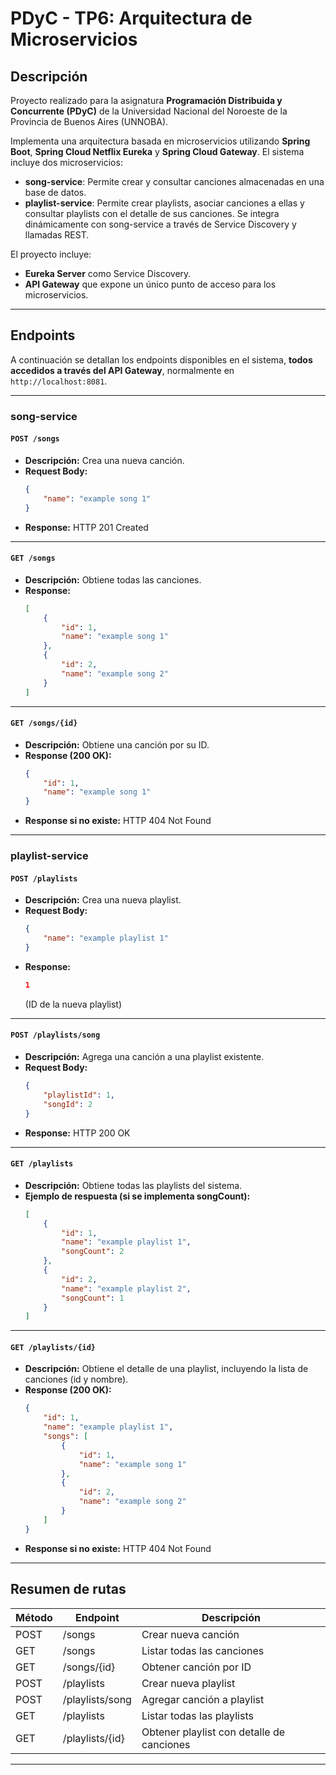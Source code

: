 
# PDyC - TP6: Arquitectura de Microservicios

## Descripción

Proyecto realizado para la asignatura **Programación Distribuida y Concurrente (PDyC)** de la Universidad Nacional del Noroeste de la Provincia de Buenos Aires (UNNOBA).

Implementa una arquitectura basada en microservicios utilizando **Spring Boot**, **Spring Cloud Netflix Eureka** y **Spring Cloud Gateway**. El sistema incluye dos microservicios:

- **song-service**: Permite crear y consultar canciones almacenadas en una base de datos.
- **playlist-service**: Permite crear playlists, asociar canciones a ellas y consultar playlists con el detalle de sus canciones. Se integra dinámicamente con song-service a través de Service Discovery y llamadas REST.

El proyecto incluye:
- **Eureka Server** como Service Discovery.
- **API Gateway** que expone un único punto de acceso para los microservicios.

---

## Endpoints

A continuación se detallan los endpoints disponibles en el sistema, **todos accedidos a través del API Gateway**, normalmente en `http://localhost:8081`.

---

### song-service

#### `POST /songs`

- **Descripción:** Crea una nueva canción.
- **Request Body:**
    ```json
    {
        "name": "example song 1"
    }
    ```
- **Response:** HTTP 201 Created

---

#### `GET /songs`

- **Descripción:** Obtiene todas las canciones.
- **Response:**
    ```json
    [
        {
            "id": 1,
            "name": "example song 1"
        },
        {
            "id": 2,
            "name": "example song 2"
        }
    ]
    ```

---

#### `GET /songs/{id}`

- **Descripción:** Obtiene una canción por su ID.
- **Response (200 OK):**
    ```json
    {
        "id": 1,
        "name": "example song 1"
    }
    ```
- **Response si no existe:** HTTP 404 Not Found

---

### playlist-service

#### `POST /playlists`

- **Descripción:** Crea una nueva playlist.
- **Request Body:**
    ```json
    {
        "name": "example playlist 1"
    }
    ```
- **Response:**
    ```json
    1
    ```
    (ID de la nueva playlist)

---

#### `POST /playlists/song`

- **Descripción:** Agrega una canción a una playlist existente.
- **Request Body:**
    ```json
    {
        "playlistId": 1,
        "songId": 2
    }
    ```
- **Response:** HTTP 200 OK

---

#### `GET /playlists`

- **Descripción:** Obtiene todas las playlists del sistema.
- **Ejemplo de respuesta (si se implementa songCount):**
    ```json
    [
        {
            "id": 1,
            "name": "example playlist 1",
            "songCount": 2
        },
        {
            "id": 2,
            "name": "example playlist 2",
            "songCount": 1
        }
    ]
    ```

---

#### `GET /playlists/{id}`

- **Descripción:** Obtiene el detalle de una playlist, incluyendo la lista de canciones (id y nombre).
- **Response (200 OK):**
    ```json
    {
        "id": 1,
        "name": "example playlist 1",
        "songs": [
            {
                "id": 1,
                "name": "example song 1"
            },
            {
                "id": 2,
                "name": "example song 2"
            }
        ]
    }
    ```
- **Response si no existe:** HTTP 404 Not Found

---

## Resumen de rutas

| Método | Endpoint                  | Descripción                                   |
|--------|---------------------------|-----------------------------------------------|
| POST   | /songs                    | Crear nueva canción                           |
| GET    | /songs                    | Listar todas las canciones                    |
| GET    | /songs/{id}               | Obtener canción por ID                        |
| POST   | /playlists                | Crear nueva playlist                          |
| POST   | /playlists/song           | Agregar canción a playlist                    |
| GET    | /playlists                | Listar todas las playlists                    |
| GET    | /playlists/{id}           | Obtener playlist con detalle de canciones     |

---


